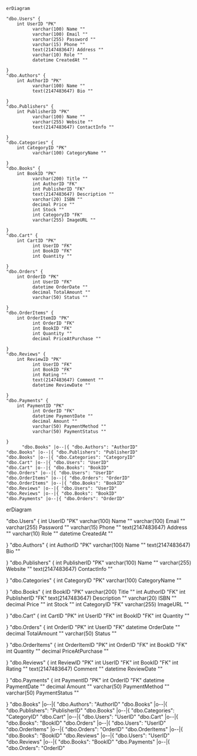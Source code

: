 ```mermaid
erDiagram
      
"dbo.Users" {
    int UserID "PK"
          varchar(100) Name ""
          varchar(100) Email ""
          varchar(255) Password ""
          varchar(15) Phone ""
          text(2147483647) Address ""
          varchar(10) Role ""
          datetime CreatedAt ""
          
}
"dbo.Authors" {
    int AuthorID "PK"
          varchar(100) Name ""
          text(2147483647) Bio ""
          
}
"dbo.Publishers" {
    int PublisherID "PK"
          varchar(100) Name ""
          varchar(255) Website ""
          text(2147483647) ContactInfo ""
          
}
"dbo.Categories" {
    int CategoryID "PK"
          varchar(100) CategoryName ""
          
}
"dbo.Books" {
    int BookID "PK"
          varchar(200) Title ""
          int AuthorID "FK"
          int PublisherID "FK"
          text(2147483647) Description ""
          varchar(20) ISBN ""
          decimal Price ""
          int Stock ""
          int CategoryID "FK"
          varchar(255) ImageURL ""
          
}
"dbo.Cart" {
    int CartID "PK"
          int UserID "FK"
          int BookID "FK"
          int Quantity ""
          
}
"dbo.Orders" {
    int OrderID "PK"
          int UserID "FK"
          datetime OrderDate ""
          decimal TotalAmount ""
          varchar(50) Status ""
          
}
"dbo.OrderItems" {
    int OrderItemID "PK"
          int OrderID "FK"
          int BookID "FK"
          int Quantity ""
          decimal PriceAtPurchase ""
          
}
"dbo.Reviews" {
    int ReviewID "PK"
          int UserID "FK"
          int BookID "FK"
          int Rating ""
          text(2147483647) Comment ""
          datetime ReviewDate ""
          
}
"dbo.Payments" {
    int PaymentID "PK"
          int OrderID "FK"
          datetime PaymentDate ""
          decimal Amount ""
          varchar(50) PaymentMethod ""
          varchar(50) PaymentStatus ""
          
}
      "dbo.Books" |o--|{ "dbo.Authors": "AuthorID"
"dbo.Books" |o--|{ "dbo.Publishers": "PublisherID"
"dbo.Books" |o--|{ "dbo.Categories": "CategoryID"
"dbo.Cart" |o--|{ "dbo.Users": "UserID"
"dbo.Cart" |o--|{ "dbo.Books": "BookID"
"dbo.Orders" |o--|{ "dbo.Users": "UserID"
"dbo.OrderItems" |o--|{ "dbo.Orders": "OrderID"
"dbo.OrderItems" |o--|{ "dbo.Books": "BookID"
"dbo.Reviews" |o--|{ "dbo.Users": "UserID"
"dbo.Reviews" |o--|{ "dbo.Books": "BookID"
"dbo.Payments" |o--|{ "dbo.Orders": "OrderID"
```
erDiagram
      
"dbo.Users" {
    int UserID "PK"
          varchar(100) Name ""
          varchar(100) Email ""
          varchar(255) Password ""
          varchar(15) Phone ""
          text(2147483647) Address ""
          varchar(10) Role ""
          datetime CreatedAt ""
          
}
"dbo.Authors" {
    int AuthorID "PK"
          varchar(100) Name ""
          text(2147483647) Bio ""
          
}
"dbo.Publishers" {
    int PublisherID "PK"
          varchar(100) Name ""
          varchar(255) Website ""
          text(2147483647) ContactInfo ""
          
}
"dbo.Categories" {
    int CategoryID "PK"
          varchar(100) CategoryName ""
          
}
"dbo.Books" {
    int BookID "PK"
          varchar(200) Title ""
          int AuthorID "FK"
          int PublisherID "FK"
          text(2147483647) Description ""
          varchar(20) ISBN ""
          decimal Price ""
          int Stock ""
          int CategoryID "FK"
          varchar(255) ImageURL ""
          
}
"dbo.Cart" {
    int CartID "PK"
          int UserID "FK"
          int BookID "FK"
          int Quantity ""
          
}
"dbo.Orders" {
    int OrderID "PK"
          int UserID "FK"
          datetime OrderDate ""
          decimal TotalAmount ""
          varchar(50) Status ""
          
}
"dbo.OrderItems" {
    int OrderItemID "PK"
          int OrderID "FK"
          int BookID "FK"
          int Quantity ""
          decimal PriceAtPurchase ""
          
}
"dbo.Reviews" {
    int ReviewID "PK"
          int UserID "FK"
          int BookID "FK"
          int Rating ""
          text(2147483647) Comment ""
          datetime ReviewDate ""
          
}
"dbo.Payments" {
    int PaymentID "PK"
          int OrderID "FK"
          datetime PaymentDate ""
          decimal Amount ""
          varchar(50) PaymentMethod ""
          varchar(50) PaymentStatus ""
          
}
      "dbo.Books" |o--|{ "dbo.Authors": "AuthorID"
"dbo.Books" |o--|{ "dbo.Publishers": "PublisherID"
"dbo.Books" |o--|{ "dbo.Categories": "CategoryID"
"dbo.Cart" |o--|{ "dbo.Users": "UserID"
"dbo.Cart" |o--|{ "dbo.Books": "BookID"
"dbo.Orders" |o--|{ "dbo.Users": "UserID"
"dbo.OrderItems" |o--|{ "dbo.Orders": "OrderID"
"dbo.OrderItems" |o--|{ "dbo.Books": "BookID"
"dbo.Reviews" |o--|{ "dbo.Users": "UserID"
"dbo.Reviews" |o--|{ "dbo.Books": "BookID"
"dbo.Payments" |o--|{ "dbo.Orders": "OrderID"
